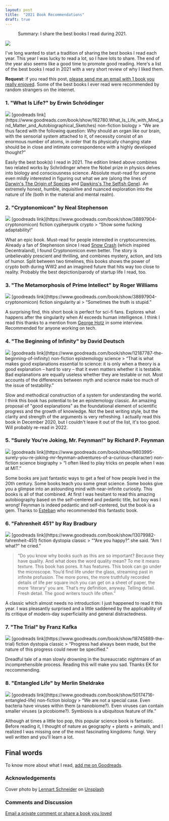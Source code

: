 ```yaml
---
layout: post
title:  "2021 Book Recommendations"
draft: true
---
```

<figure>
  <figcaption style="text-align: left">
  Summary: I share the best books I read during 2021.
  </figcaption>
</figure>
<img class="cover" src="/img/books-2021/cover.jpg">

I've long wanted to start a tradition of sharing the best books I read each year. This year I was lucky to read a lot, so I have lots to share. The end of the year also seems like a good time to promote good reading. Here's a list of the best books I read in 2021 with a very short review of why I liked them. 

**Request**: if you read this post, [please send me an email with 1 book you really enjoyed](mailto:books@maraoz.com). Some of the best books I ever read were recommended by random strangers on the internet. 

### 1. "What Is Life?" by Erwin Schrödinger
<img class="book" src="/img/books-2021/1.jpg">
[goodreads link](https://www.goodreads.com/book/show/162780.What_Is_Life_with_Mind_and_Matter_and_Autobiographical_Sketches)
<span class="badge badge-warning">non-fiction</span> <span class="badge badge-info">biology</span>
> “We are thus faced with the following question: Why should an organ like our brain, with the sensorial system attached to it, of necessity consist of an enormous number of atoms, in order that its physically changing state should be in close and intimate correspondence with a highly developed thought?”

Easily the best book(s) I read in 2021. The edition linked above combines two related works by Schrödinger where the Nobel prize in physics delves into biology and consciousness science. Absolute must-read for anyone even mildly interested in figuring out what we are (along the lines of [Darwin's The Origin of Species](https://www.goodreads.com/book/show/22463.The_Origin_of_Species) and [Dawkins's The Selfish Gene](https://www.goodreads.com/book/show/61535.The_Selfish_Gene)). An extremely honest, humble, inquisitive and nuanced exploration into the nature of life (both in the material and mental realm).


### 2. "Cryptonomicon" by Neal Stephenson 
<img class="book" src="/img/books-2021/2.jpg">
[goodreads link](https://www.goodreads.com/book/show/38897904-cryptonomicon)
<span class="badge badge-success">fiction</span> <span class="badge badge-info">cypherpunk</span> <span class="badge badge-info">crypto</span>
> “Show some fucking adaptability!”

What an epic book. Must-read for people interested in cryptocurrencies. Already a fan of Stephenson since I read [Snow Crash](https://www.goodreads.com/book/show/40651883-snow-crash) (which inspired Decentraland), I found Cryptonomicon even better. The story is unbelievably prescient and thrilling, and combines mystery, action, and lots of humor. Split between two timelines, this books shows the power of crypto both during WW2 and an imagined future that hits way too close to reality. Probably the best depiction/parody of startup life I read, too.   


### 3. "The Metamorphosis of Prime Intellect" by Roger Williams
<img class="book" src="/img/books-2021/3.jpg">
[goodreads link](https://www.goodreads.com/book/show/38897904-cryptonomicon)
<span class="badge badge-success">fiction</span> <span class="badge badge-info">singularity</span> <span class="badge badge-info">ai</span>
> “Sometimes the truth is stupid.”  

A surprising find, this short book is perfect for sci-fi fans. Explores what happens after the singularity when AI exceeds human intelligence. I think I read this thanks to a mention from [George Hotz](https://en.wikipedia.org/wiki/George_Hotz) in some interview. Recommended for anyone working on tech. 

### 4. "The Beginning of Infinity" by David Deutsch
<img class="book" src="/img/books-2021/4.jpg">
[goodreads link](https://www.goodreads.com/book/show/12187787-the-beginning-of-infinity)
<span class="badge badge-warning">non-fiction</span> <span class="badge badge-info">epistemology</span> <span class="badge badge-info">science</span>
> “That is what makes good explanations essential to science: it is only when a theory is a good explanation – hard to vary – that it even matters whether it is testable. Bad explanations are equally useless whether they are testable or not. Most accounts of the differences between myth and science make too much of the issue of testability.”  

Slow and methodical construction of a system for understanding the world. I think this book has potential to be an epistemology classic. An amazing proposal of "good explanations" as the foundational element of scientific progress and the growth of knowledge. Not the best writing style, but the clarity and strength of the arguments is very refreshing. I actually read this book in December 2020, but I couldn't leave it out of the list, it's too good. Will probably re-read in 2022.

### 5. "Surely You're Joking, Mr. Feynman!" by Richard P. Feynman
<img class="book" src="/img/books-2021/5.jpg">
[goodreads link](https://www.goodreads.com/book/show/9803995-surely-you-re-joking-mr-feynman-adventures-of-a-curious-character)
<span class="badge badge-warning">non-fiction</span> <span class="badge badge-info">science</span> <span class="badge badge-info">biography</span>
> “I often liked to play tricks on people when I was at MIT.”  

Some books are just fantastic ways to get a feel of how people lived in the 20th century. Some books teach you some great science. Some books give you a glimpse into an astounding mind with near-infinite curiosity. This books is all of that combined. At first I was hesitant to read this amazing autobiography based on the self-centered and pedantic title, but boy was I wrong! Feynman is indeed pedantic and self-centered, but the book is a gem. Thanks to [Esteban](https://twitter.com/eordano) who recommended this fantastic book. 


### 6. "Fahrenheit 451" by Ray Bradbury
<img class="book" src="/img/books-2021/6.jpg">
[goodreads link](https://www.goodreads.com/book/show/13079982-fahrenheit-451)
<span class="badge badge-warning">fiction</span> <span class="badge badge-info">dystopia</span> <span class="badge badge-info">classic</span>
> ““Are you happy?” she said. “Am I what?” he cried.”  

> “Do you know why books such as this are so important? Because they have quality. And what does the word quality mean? To me it means texture. This book has pores. It has features. This book can go under the microscope. You’d find life under the glass, streaming past in infinite profusion. The more pores, the more truthfully recorded details of life per square inch you can get on a sheet of paper, the more ‘literary’ you are. That’s my definition, anyway. Telling detail. Fresh detail. The good writers touch life often.”  

A classic which almost needs no introduction: I just happened to read it this year. I was pleasantly surprised and a little saddened by the applicability of its critique of modern-day superficiality and general distractedness.


### 7. "The Trial" by Franz Kafka
<img class="book" src="/img/books-2021/7.jpg">
[goodreads link](https://www.goodreads.com/book/show/18745889-the-trial)
<span class="badge badge-warning">fiction</span> <span class="badge badge-info">dystopia</span> <span class="badge badge-info">classic</span>
> “Progress had always been made, but the nature of this progress could never be specified.”   


Dreadful tale of a man slowly drowning in the bureaucratic nightmare of an incomprehensible process. Reading this will make you sad. Thanks EK for reccommending. 

### 8. "Entangled Life" by Merlin Sheldrake
<img class="book" src="/img/books-2021/8.jpg">
[goodreads link](https://www.goodreads.com/book/show/50174716-entangled-life)
<span class="badge badge-warning">non-fiction</span> <span class="badge badge-info">biology</span>
> “We are not a special case. Even bacteria have viruses within them (a nanobiome?). Even viruses can contain smaller viruses (a picobiome?). Symbiosis is a ubiquitous feature of life.”     

Although at times a little too pop, this popular science book is fantastic. Before reading it, I thought of nature as geography + plants + animals, and I realized I was missing one of the most fascinating kingdoms: fungi. Very well written and you'll learn a lot. 


## Final words

To know more about what I read, [add me on Goodreads](https://www.goodreads.com/user/show/4384558-manuel-araoz).

### Acknowledgements
Cover photo by <a href="https://unsplash.com/@lennartschneider?utm_source=unsplash&utm_medium=referral&utm_content=creditCopyText">Lennart Schneider</a> on <a href="https://unsplash.com/s/photos/books?utm_source=unsplash&utm_medium=referral&utm_content=creditCopyText">Unsplash</a>
  

### Comments and Discussion
[Email a private comment or share a book you loved](mailto:books@maraoz.com)